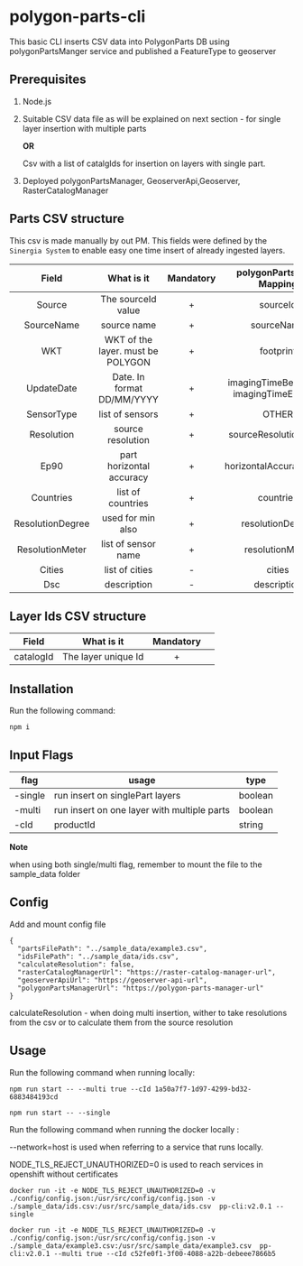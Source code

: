 # polygon-parts-cli

This basic CLI inserts CSV data into PolygonParts DB using polygonPartsManger service and published a FeatureType to geoserver

## Prerequisites

1. Node.js
2. Suitable CSV data file as will be explained on next section - for single layer insertion with multiple parts

   **OR**

   Csv with a list of catalgIds for insertion on layers with single part.

3. Deployed polygonPartsManager, GeoserverApi,Geoserver, RasterCatalogManager

## Parts CSV structure

This csv is made manually by out PM.
This fields were defined by the `Sinergia System` to enable easy one time insert of already ingested layers.

|      Field       |            What is it             | Mandatory |       polygonParts Field Mapping       |
| :--------------: | :-------------------------------: | :-------: | :------------------------------------: |
|      Source      |        The sourceId value         |     +     |                sourceId                |
|    SourceName    |            source name            |     +     |               sourceName               |
|       WKT        | WKT of the layer. must be POLYGON |     +     |               footprint                |
|    UpdateDate    |    Date. In format DD/MM/YYYY     |     +     | imagingTimeBeginUTC, imagingTimeEndUTC |
|    SensorType    |          list of sensors          |     +     |                 OTHER                  |
|    Resolution    |         source resolution         |     +     |         sourceResolutionMeter          |
|       Ep90       |     part horizontal accuracy      |     +     |         horizontalAccuracyCE90         |
|    Countries     |         list of countries         |     +     |               countries                |
| ResolutionDegree |         used for min also         |     +     |            resolutionDegree            |
| ResolutionMeter  |        list of sensor name        |     +     |            resolutionMeter             |
|      Cities      |          list of cities           |     -     |                 cities                 |
|       Dsc        |            description            |     -     |              description               |

## Layer Ids CSV structure

|   Field   |     What is it      | Mandatory |     |
| :-------: | :-----------------: | :-------: | :-: |
| catalogId | The layer unique Id |     +     |

## Installation

Run the following command:

```
npm i
```

## Input Flags

| flag    | usage                                       | type    |
| ------- | ------------------------------------------- | ------- |
| -single | run insert on singlePart layers             | boolean |
| -multi  | run insert on one layer with multiple parts | boolean |
| -cId    | productId                                   | string  |

**Note**

when using both single/multi flag, remember to mount the file to the sample_data folder

## Config

Add and mount config file

```
{
  "partsFilePath": "../sample_data/example3.csv",
  "idsFilePath": "../sample_data/ids.csv",
  "calculateResolution": false,
  "rasterCatalogManagerUrl": "https://raster-catalog-manager-url",
  "geoserverApiUrl": "https://geoserver-api-url",
  "polygonPartsManagerUrl": "https://polygon-parts-manager-url"
}

```

calculateResolution - when doing multi insertion, wither to take resolutions from the csv or to calculate them from the source resolution

## Usage

Run the following command when running locally:

```
npm run start -- --multi true --cId 1a50a7f7-1d97-4299-bd32-6883484193cd
```

```
npm run start -- --single
```

Run the following command when running the docker locally :

--network=host is used when referring to a service that runs locally.

NODE_TLS_REJECT_UNAUTHORIZED=0 is used to reach services in openshift without certificates 

```
docker run -it -e NODE_TLS_REJECT_UNAUTHORIZED=0 -v ./config/config.json:/usr/src/config/config.json -v ./sample_data/ids.csv:/usr/src/sample_data/ids.csv  pp-cli:v2.0.1 --single

```

```
docker run -it -e NODE_TLS_REJECT_UNAUTHORIZED=0 -v ./config/config.json:/usr/src/config/config.json -v ./sample_data/example3.csv:/usr/src/sample_data/example3.csv  pp-cli:v2.0.1 --multi true --cId c52fe0f1-3f00-4088-a22b-debeee7866b5

```
